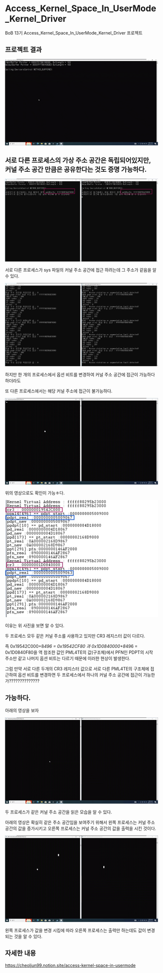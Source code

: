 # Access_Kernel_Space_In_UserMode_Kernel_Driver

BoB 13기 Access_Kernel_Space_In_UserMode_Kernel_Driver 프로젝트

## 프로젝트 결과

![결과1.gif](결과1.gif)

## 서로 다른 프로세스의 가상 주소 공간은 독립되어있지만, 커널 주소 공간 만큼은 공유한다는 것도 증명 가능하다.

![캡처1.png](캡처1.png)

서로 다른 프로세스가 sys 파일의 커널 주소 공간에 접근 하려는데 그 주소가 같음을 알 수 있다.

![캡처2.png](캡처2.png)

하지만 한 개의 프로세스에서 옵션 비트를 변경하여 커널 주소 공간에 접근이 가능하다 하더라도

또 다른 프로세스에서는 해당 커널 주소에 접근이 불가능하다.

![결과2.gif](결과2.gif)

위의 영상으로도 확인이 가능ㅎ다.

![캡처3.png](캡처3.png)

이유는 위 사진을 보면 알 수 있다.

두 프로세스 모두 같은 커널 주소를 사용하고 있지만 CR3 레지스터 값이 다르다.

즉 0x19542C000+8*496 = 0x19542CF80 과 0x1D0840000+8*496 = 0x1D0840F80을 역 참조한 값인 PML4TE의 값(구조체)에서 PFN인 PDPT의 시작 주소만 같고 나머지 옵션 비트는 다르기 때문에 이러한 현상이 발생한다.

그럼 만약 서로 다른 두개의 CR3 레지스터 값으로 서로 다른 PML4TE의 구조체에 접근하여 옵션 비트를 변경하면 두 프로세스에서 하나의 커널 주소 공간에 접근이 가능한가??????????????

## 가능하다.

아래의 영상을 보자

![결과3.gif](결과3.gif)

두 프로세스가 같은 커널 주소 공간을 읽은 모습을 알 수 있다.

아래의 영상은 확실히 같은 주소 공간임을 보여주기 위해서 왼쪽 프로세스는 커널 주소 공간의 값을 증가시키고 오른쪽 프로세스는 커널 주소 공간의 값을 출력을 시킨 것이다.

![결과4.gif](결과4.gif)

왼쪽 프로세스가 값을 변경 시킴에 따라 오른쪽 프로세스는 출력만 하는데도 값이 변경되는 것을 알 수 있다.

## 자세한 내용
https://cheoljun99.notion.site/access-kernel-space-in-usermode
